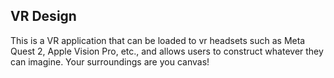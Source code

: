 ## VR Design

This is a VR application that can be loaded to vr headsets such as Meta Quest 2, Apple Vision Pro, etc., and allows users to construct whatever they can imagine. Your surroundings are you canvas!
